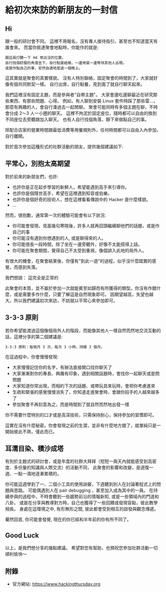 # 給初次來訪的新朋友的一封信

## Hi

跟一般的研討會不同。
這裡不用報名，沒有專人接待指引，甚至也不知道當天有誰會來。
而當你抵達聚會地點時，你能作的就是:

	跟店員打聽一下 H4 常出沒的位置。
	自行找個舒服的角落坐下，自行點餐結帳，一邊用餐一邊等待其他人出現。
	或是作點自己的事，安然自適地度過一個晚上。
   
這其實就是聚會的真實樣貌。
沒有人特別聯絡，固定聚會的時間到了，大家就好像有個共同默契一樣。
自行出席，自行點餐，見到面了就自行聊天起來。 

我們這裡沒有固定主題，而是參與者"自帶主題"。
大家會邊吃邊聊最近在研究那些東西、有那些問題、心得。
例如，有人聊到安裝 Linux 套件時踩了那些雷…，那麼有興趣的人，會自行湊過去一起閒聊。
聚會可能同時有多個主題在聊，不時會分成 2～3 人一小圈的聊天。
這裡不拘泥於固定座位，隨時都可以自由的換到不同座位去旁聽跟加入聊天。
也有人自行找個角落，靜下來做點自己的事。

除配合店家的營業時間跟最低消費等用餐規則外，任何時間都可以自由入內參加，自行離開。

對於首次參加這種形式的社群活動的朋友，提供幾個建議如下:


## 平常心，別抱太高期望

對於前來的新朋友們，也許:

- 也許你是正在起步學習的新鮮人，希望能遇到高手來引導你。
- 也許你是個隱世高手，希望在這裡遇到知音或伯樂。
- 也許你是個好奇的技術人，想在這裡看看傳說中的 Hacker 是什麼樣貌。
- ...

然而，很抱歉，通常第一次的體驗可能會有以下狀況:

- 你可能會發現，見面幾句寒暄後，許多人就再回頭繼續聊他們的話題，或是作自己的事
- 你可能沒有遇到你想遇到的人, 或是聊得來的人。
- 你可能很長一段時間，除了坐在一邊旁聽外，好像不太能搭得上話。
- 你可能在聚會期間，覺得自己不太受到重視，像個誤入此地的局外人。

有很大的機會，在聚會結束後，你僅有"到此一遊"的過程，似乎沒什麼踏實的感覺，而感到失落。

我們想說： 這完全是正常的

此聚會的本質，並不屬於參加一次就能賓至如歸而有所獲得的類型。你沒有作錯什麼，或是需要多作什麼，只要了解這是自然現象即可。
因期望越高，失望也越大。所以我們建議初次來訪，不妨就以平常心來參加即可。


## 3-3-3 原則

若你希望能渡過這個像個局外人的階段，而能像其他人一樣自然而然地交流互動的話，這裡分享的第二個建議是:

	3-3-3 原則：每個月 3 次，每次 3 小時，持續 3 個月。

在這過程中，你會慢慢發現:

- 大家慢慢記住你的名字，有辦法直接開口找你聊天了
- 大家漸漸對你的專長、興趣有印象，遇到相關話題時，會找你一起聊天或是問問題
- 大家知道你常出現，而相約下次的話題、或帶玩具來玩時，會把你考慮進來
- 生疏和緊張的感覺慢慢消失了，你知道走進聚會時，會跟你招手的人越來越多了
- 參加聚會不再刻意為之，而是時間到了就自然而然地出發一樣

你不需要什麼特別的口才或是高深技術，只需保持耐心，保持參加的習慣即可。

這實在沒有什麼秘密。你會發現之前的生澀，並非有什麼地方錯了，就單純只是一開始彼此不熟，僅此而已。


## 耳濡目染、積沙成塔

有別於主題式的研討會，或是年度的社群大拜拜（短短一兩天內就能感受到高密度、多份量的知識與人際交流）的活動不同，
此聚會的影響和改變，是週復一週、一點一滴地逐漸累積的。

你可能這週學到了一、二個小工具的使用訣竅，下週聽到別人在討論著程式上的問題與思路。
可能偶遇別人在 pair debugging ，甚至加入成為其中的一員。
在持續參與的過程中，不時會聽到一些趨勢前沿的情報新知, 或是一些領域內的門道和八卦。
或是在分享與教導對方時，自己也獲得了一些回饋或發現盲點，彼此教學相長。
身處在這環境之中, 有形無形之間, 彼此都會受到相互的啟發與觀念傳遞。

驀然回首, 你可能會發覺, 現在的你已經和半年前的你有所不同了。


## Good Luck

以上，是我們想分享的幾點建議。
希望對您有幫助，也預祝您參加社群活動一切順利愉快～


## 附錄

- 官方網站: https://www.hackingthursday.org